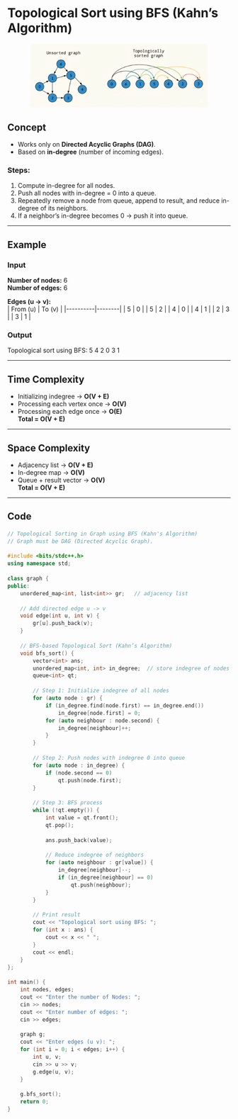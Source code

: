 # Topological Sort using BFS (Kahn’s Algorithm)

<p align="center">
  <img src="../../Images-Doc/Topological-sort.png" alt="Topological-sort" width="400px"/>
</p>

##  Concept  
- Works only on **Directed Acyclic Graphs (DAG)**.  
- Based on **in-degree** (number of incoming edges).  

### Steps:
1. Compute in-degree for all nodes.  
2. Push all nodes with in-degree = 0 into a queue.  
3. Repeatedly remove a node from queue, append to result, and reduce in-degree of its neighbors.  
4. If a neighbor’s in-degree becomes 0 → push it into queue.  

---

## Example  

### Input  
**Number of nodes:** 6  
**Number of edges:** 6  

**Edges (u → v):**  
| From (u) | To (v) |
|----------|--------|
| 5        | 0      |
| 5        | 2      |
| 4        | 0      |
| 4        | 1      |
| 2        | 3      |
| 3        | 1      |

### Output  
Topological sort using BFS: 5 4 2 0 3 1


---

##  Time Complexity  
- Initializing indegree → **O(V + E)**  
- Processing each vertex once → **O(V)**  
- Processing each edge once → **O(E)**  
 **Total = O(V + E)**  

---

##  Space Complexity  
- Adjacency list → **O(V + E)**  
- In-degree map → **O(V)**  
- Queue + result vector → **O(V)**  
 **Total = O(V + E)**  

---

##  Code  

```cpp
// Topological Sorting in Graph using BFS (Kahn's Algorithm)
// Graph must be DAG (Directed Acyclic Graph).

#include <bits/stdc++.h>
using namespace std;

class graph {
public:
    unordered_map<int, list<int>> gr;   // adjacency list

    // Add directed edge u -> v
    void edge(int u, int v) {
        gr[u].push_back(v);
    }

    // BFS-based Topological Sort (Kahn’s Algorithm)
    void bfs_sort() {
        vector<int> ans;
        unordered_map<int, int> in_degree;  // store indegree of nodes
        queue<int> qt;

        // Step 1: Initialize indegree of all nodes
        for (auto node : gr) {
            if (in_degree.find(node.first) == in_degree.end())
                in_degree[node.first] = 0;
            for (auto neighbour : node.second) {
                in_degree[neighbour]++;
            }
        }

        // Step 2: Push nodes with indegree 0 into queue
        for (auto node : in_degree) {
            if (node.second == 0)
                qt.push(node.first);
        }

        // Step 3: BFS process
        while (!qt.empty()) {
            int value = qt.front();
            qt.pop();

            ans.push_back(value);

            // Reduce indegree of neighbors
            for (auto neighbour : gr[value]) {
                in_degree[neighbour]--;
                if (in_degree[neighbour] == 0)
                    qt.push(neighbour);
            }
        }

        // Print result
        cout << "Topological sort using BFS: ";
        for (int x : ans) {
            cout << x << " ";
        }
        cout << endl;
    }
};

int main() {
    int nodes, edges;
    cout << "Enter the number of Nodes: ";
    cin >> nodes;
    cout << "Enter number of edges: ";
    cin >> edges;

    graph g;
    cout << "Enter edges (u v): ";
    for (int i = 0; i < edges; i++) {
        int u, v;
        cin >> u >> v;
        g.edge(u, v);
    }

    g.bfs_sort();
    return 0;
}
